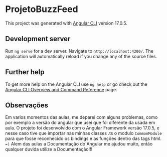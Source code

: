# ProjetoBuzzFeed

This project was generated with [Angular CLI](https://github.com/angular/angular-cli) version 17.0.5.

## Development server

Run `ng serve` for a dev server. Navigate to `http://localhost:4200/`. The application will automatically reload if you change any of the source files.

## Further help

To get more help on the Angular CLI use `ng help` or go check out the [Angular CLI Overview and Command Reference](https://angular.io/cli) page.


## Observações

Em varios momentos das aulas, me deparei com alguns problemas, como por exemplo a versão do angular que usei que foi diferente da usada em aula.
O projeto foi desenvolvido com o Angular Framework versão 17.0.5, e nesse caso tive que importar nas minhas classes .ts o modulo `CommonModule` para que 
fosse reconhecido os bindings e as funções dentro das tags html. `=)`
Alem das aulas a Documentação do Angular me ajudou muito, então qualquer duvida utilize a Documentação!!!

